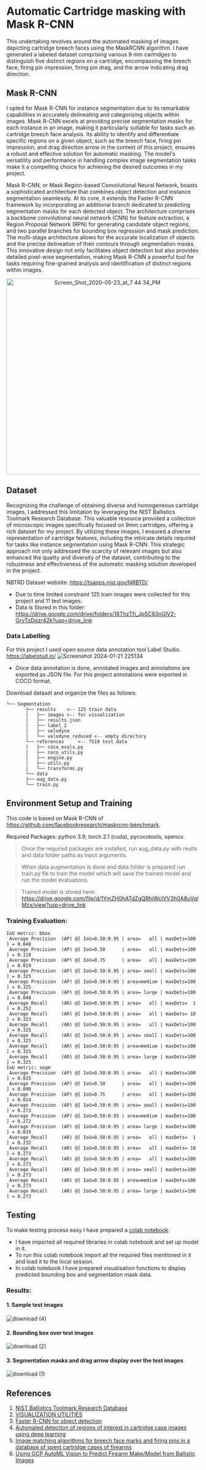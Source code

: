 # Automatic Cartridge masking with Mask R-CNN

This undertaking revolves around the automated masking of images depicting cartridge breech faces using the MaskRCNN algorithm. I have generated a labeled dataset comprising various 9 mm cartridges to distinguish five distinct regions on a cartridge, encompassing the breech face, firing pin impression, firing pin drag, and the arrow indicating drag direction.


## Mask R-CNN

I opted for Mask R-CNN for instance segmentation due to its remarkable capabilities in accurately delineating and categorizing objects within images. Mask R-CNN excels at providing precise segmentation masks for each instance in an image, making it particularly suitable for tasks such as cartridge breech face analysis. Its ability to identify and differentiate specific regions on a given object, such as the breech face, firing pin impression, and drag direction arrow in the context of this project, ensures a robust and effective solution for automatic masking. The model's versatility and performance in handling complex image segmentation tasks make it a compelling choice for achieving the desired outcomes in my project.

Mask R-CNN, or Mask Region-based Convolutional Neural Network, boasts a sophisticated architecture that combines object detection and instance segmentation seamlessly. At its core, it extends the Faster R-CNN framework by incorporating an additional branch dedicated to predicting segmentation masks for each detected object. The architecture comprises a backbone convolutional neural network (CNN) for feature extraction, a Region Proposal Network (RPN) for generating candidate object regions, and two parallel branches for bounding box regression and mask prediction. The multi-stage architecture allows for the accurate localization of objects and the precise delineation of their contours through segmentation masks. This innovative design not only facilitates object detection but also provides detailed pixel-wise segmentation, making Mask R-CNN a powerful tool for tasks requiring fine-grained analysis and identification of distinct regions within images.

<p align="center">
<img width="511" alt="Screen_Shot_2020-05-23_at_7 44 34_PM" src="https://github.com/ManthanKPatel/Automatic_cartridge_masking/assets/90741568/fba368b5-bf6d-4111-b174-f0401eadfbc5">
</p>

## Dataset

Recognizing the challenge of obtaining diverse and homogeneous cartridge images, I addressed this limitation by leveraging the NIST Ballistics Toolmark Research Database. This valuable resource provided a collection of microscopic images specifically focused on 9mm cartridges, offering a rich dataset for my project. By utilizing these images, I ensured a diverse representation of cartridge features, including the intricate details required for tasks like instance segmentation using Mask R-CNN. This strategic approach not only addressed the scarcity of relevant images but also enhanced the quality and diversity of the dataset, contributing to the robustness and effectiveness of the automatic masking solution developed in the project. 

NBTRD Dataset website: https://tsapps.nist.gov/NRBTD/

* Due to time limited constraint 125 train images were collected for this project and 11 test images.
* Data is Stored in this folder: https://drive.google.com/drive/folders/18ThzTfi_Jp5C83nGlV2-GryTzDqzr42k?usp=drive_link


### Data Labelling

For this project I used open source data annotation tool Label Studio.  https://labelstud.io/
![Screenshot 2024-01-21 225134](https://github.com/ManthanKPatel/Automatic_cartridge_masking/assets/90741568/56b70599-d105-4b9b-8590-c8129369ca86)
* Once data annotation is done, annotated images and annotations are exported as JSON file. For this project annotations were exported in COCO format.

Download dataset and organize the files as follows:

```plain
└── Segmentation
       ├── results    <-- 125 train data
       |   ├── images <-- for visualization
       |   ├── results.json
       |   ├── label_2
       |   ├── velodyne
       |   └── velodyne_reduced <-- empty directory
       └── references     <-- 7518 test data
       |   ├── coco_evals.py 
       |   ├── coco_utils.py
       |   ├── engine.py
       |   ├── utils.py
       |   └── transforms.py 
       └── data
       ├── aug_data.py
       └── train.py
```
## Environment Setup and Training

This code is based on Mask R-CNN of https://github.com/facebookresearch/maskrcnn-benchmark.

Required Packages: python 3.9, torch 2.1 (cuda), pycocotools, opencv.

> Once the required packages are installed, run aug_data.py with reults and data folder paths as input arguments.

> When data augmentation is done and data folder is prepared run train.py fle to train the model which will save the trained model and run the model evaluations.

> Trained model is stored here: https://drive.google.com/file/d/1YmZH0hATdZgQRhjWclVV3h0A8uVqlMzx/view?usp=drive_link


### Training Evaluation:
```
IoU metric: bbox
 Average Precision  (AP) @[ IoU=0.50:0.95 | area=   all | maxDets=100 ] = 0.048
 Average Precision  (AP) @[ IoU=0.50      | area=   all | maxDets=100 ] = 0.118
 Average Precision  (AP) @[ IoU=0.75      | area=   all | maxDets=100 ] = 0.019
 Average Precision  (AP) @[ IoU=0.50:0.95 | area= small | maxDets=100 ] = 0.325
 Average Precision  (AP) @[ IoU=0.50:0.95 | area=medium | maxDets=100 ] = 0.325
 Average Precision  (AP) @[ IoU=0.50:0.95 | area= large | maxDets=100 ] = 0.048
 Average Recall     (AR) @[ IoU=0.50:0.95 | area=   all | maxDets=  1 ] = 0.252
 Average Recall     (AR) @[ IoU=0.50:0.95 | area=   all | maxDets= 10 ] = 0.323
 Average Recall     (AR) @[ IoU=0.50:0.95 | area=   all | maxDets=100 ] = 0.325
 Average Recall     (AR) @[ IoU=0.50:0.95 | area= small | maxDets=100 ] = 0.325
 Average Recall     (AR) @[ IoU=0.50:0.95 | area=medium | maxDets=100 ] = 0.325
 Average Recall     (AR) @[ IoU=0.50:0.95 | area= large | maxDets=100 ] = 0.325
IoU metric: segm
 Average Precision  (AP) @[ IoU=0.50:0.95 | area=   all | maxDets=100 ] = 0.035
 Average Precision  (AP) @[ IoU=0.50      | area=   all | maxDets=100 ] = 0.098
 Average Precision  (AP) @[ IoU=0.75      | area=   all | maxDets=100 ] = 0.014
 Average Precision  (AP) @[ IoU=0.50:0.95 | area= small | maxDets=100 ] = 0.273
 Average Precision  (AP) @[ IoU=0.50:0.95 | area=medium | maxDets=100 ] = 0.272
 Average Precision  (AP) @[ IoU=0.50:0.95 | area= large | maxDets=100 ] = 0.035
 Average Recall     (AR) @[ IoU=0.50:0.95 | area=   all | maxDets=  1 ] = 0.232
 Average Recall     (AR) @[ IoU=0.50:0.95 | area=   all | maxDets= 10 ] = 0.273
 Average Recall     (AR) @[ IoU=0.50:0.95 | area=   all | maxDets=100 ] = 0.273
 Average Recall     (AR) @[ IoU=0.50:0.95 | area= small | maxDets=100 ] = 0.273
 Average Recall     (AR) @[ IoU=0.50:0.95 | area=medium | maxDets=100 ] = 0.273
 Average Recall     (AR) @[ IoU=0.50:0.95 | area= large | maxDets=100 ] = 0.273
```

## Testing

To make testing process easy I have prepared a [colab notebook](https://drive.google.com/file/d/1rNj2jjm1xRfC6KFc1wh0fYplbAE5Z3wP/view?usp=sharing).

* I have imported all required libraries in colab notebook and set up model in it.
* To run this colab notebook import all the required files mentioned in it and load it to the local session.
* In colab notebook I have prepared visualisation functions to display predicted bounding box and segmentation mask data.

### Results:

#### 1. Sample test images
   
![download (4)](https://github.com/ManthanKPatel/Automatic_cartridge_masking/assets/90741568/95e9638f-216d-458f-b857-fd489d1eedfe)

#### 2. Bounding box over test images
   
![download (2)](https://github.com/ManthanKPatel/Automatic_cartridge_masking/assets/90741568/ff5d581c-4c5f-4f01-b5d3-53cfaeddfb66)

#### 3. Segmentation masks and drag arrow display over the test images
   
![download (1)](https://github.com/ManthanKPatel/Automatic_cartridge_masking/assets/90741568/c8225e33-748f-43e4-badc-e96e1bcae68d)

## References

1. [NIST Ballistics Toolmark Research Database](https://tsapps.nist.gov/NRBTD/Studies/Search)
2. [VISUALIZATION UTILITIES](https://pytorch.org/vision/0.11/auto_examples/plot_visualization_utils.html)
3. [Faster R-CNN for object detection](https://debuggercafe.com/custom-object-detection-using-pytorch-faster-rcnn/)
4. [Automated detection of regions of interest in cartridge case images using deep learning](https://onlinelibrary.wiley.com/doi/full/10.1111/1556-4029.15319)
5. [Image matching algorithms for breech face marks and firing pins in a database of spent cartridge cases of firearms](https://www.sciencedirect.com/science/article/pii/S0379073800004205)
6. [Using GCP AutoML Vision to Predict Firearm Make/Model from Ballistic Images](https://medium.com/@dstepp2/using-gcp-automl-vision-to-predict-firearm-make-model-from-ballistic-images-55a7ca6086db)
